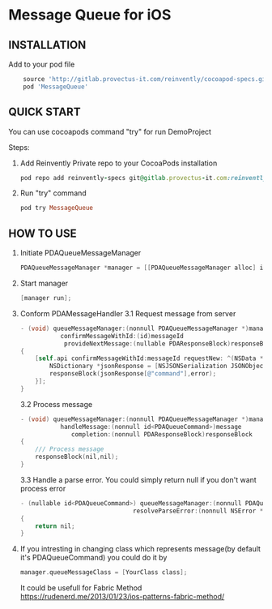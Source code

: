 Message Queue for iOS
=============================
INSTALLATION
------------
Add to your pod file 
```ruby
    source 'http://gitlab.provectus-it.com/reinvently/cocoapod-specs.git'
    pod 'MessageQueue'
```
QUICK START
-----------
You can use cocoapods command "try" for run DemoProject

Steps:
1. Add Reinvently Private repo to your CocoaPods installation

    ```ruby
    pod repo add reinvently-specs git@gitlab.provectus-it.com:reinvently/cocoapod-specs.git
    ```
2. Run "try" command

    ```ruby
    pod try MessageQueue
    ```
    
HOW TO USE
-----------
1. Initiate PDAQueueMessageManager 

    ```objective-c
    PDAQueueMessageManager *manager = [[PDAQueueMessageManager alloc] initWithMessageHandler:delegate];
    ```
2. Start manager

    ```objective-c
    [manager run];
    ```

3. Conform PDAMessageHandler
  3.1 Request message from server
    ```objective-c
    - (void) queueMessageManager:(nonnull PDAQueueMessageManager *)manager
               confirmMessageWithId:(id)messageId
                provideNextMessage:(nullable PDAResponseBlock)responseBlock
    {
        [self.api confirmMessageWithId:messageId requestNew: ^(NSData * data, NSError * error) {
            NSDictionary *jsonResponse = [NSJSONSerialization JSONObjectWithData:data options:0 error:nil];
            responseBlock(jsonResponse[@"command"],error);
        }];
    }
    ```
    3.2 Process message
    ```objective-c
    - (void) queueMessageManager:(nonnull PDAQueueMessageManager *)manager
               handleMessage:(nonnull id<PDAQueueCommand>)message
                  completion:(nonnull PDAResponseBlock)responseBlock
   {
        /// Process message
        responseBlock(nil,nil);
    }
    ```
    3.3 Handle a parse error. You could simply return null if you don't want process error
    ```objective-c
    - (nullable id<PDAQueueCommand>) queueMessageManager:(nonnull PDAQueueMessageManager *)manager
                                   resolveParseError:(nonnull NSError *)parseError
    {
        return nil;
    }
    ```
4. If you intresting in changing class which represents message(by default it's PDAQueueCommand) you could do it by
    ```objective-c
    manager.queueMessageClass = [YourClass class];
    ```
    It could be usefull for Fabric Method  https://rudenerd.me/2013/01/23/ios-patterns-fabric-method/
    